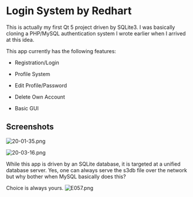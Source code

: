 # **Login System by Redhart** #

This is actually my first Qt 5 project driven by SQLite3.
I was basically cloning a PHP/MySQL authentication system I wrote earlier when I arrived at this idea.


This app currently has the following features:

- Registration/Login

- Profile System

- Edit Profile/Password

- Delete Own Account

- Basic GUI


## **Screenshots** ##

![20-01-35.png](https://bitbucket.org/repo/azAkE8/images/2997772246-20-01-35.png)

![20-03-16.png](https://bitbucket.org/repo/azAkE8/images/3407974867-20-03-16.png)


While this app is driven by an SQLite database, it is targeted at a unified database server.
Yes, one can always serve the s3db file over the network but why bother when MySQL basically does this?

Choice is always yours. ![E057.png](https://bitbucket.org/repo/azAkE8/images/3065839784-E057.png)